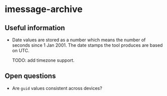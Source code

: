 imessage-archive
================

## Useful information

* Date values are stored as a number which means the number of seconds since 1 Jan 2001. The date stamps the tool produces are based on UTC.

  TODO: add timezone support.

## Open questions

* Are `guid` values consistent across devices?